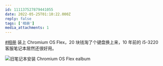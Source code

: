 ```yaml
---
id: 111137527879441055
date: 2022-05-25T01:10:22.000Z
reply: false
tags: ['相册']
media_attachments: 1
---
```


[#相册](https://e5n.cc/tags/%E7%9B%B8%E5%86%8C) 装上 Chromium OS Flex，20 块钱淘了个键盘换上来，10 年前的 i5-3220 客服笔记本居然还很好用。

![旧笔记本安装 Chromium OS Flex
ealbum](https://files.e5n.cc/media_attachments/files/115/092/865/131/610/357/original/4795d809c354ac32.jpg)
